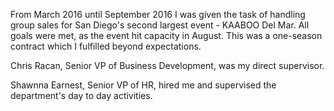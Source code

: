 From March 2016 until September 2016 I was given the task of handling group sales for San Diego's second largest event - KAABOO Del Mar. All goals were met, as the event hit capacity in August. This was a one-season contract which I fulfilled beyond expectations.

Chris Racan, Senior VP of Business Development, was my direct supervisor.

Shawnna Earnest, Senior VP of HR, hired me and supervised the department's day to day activities.